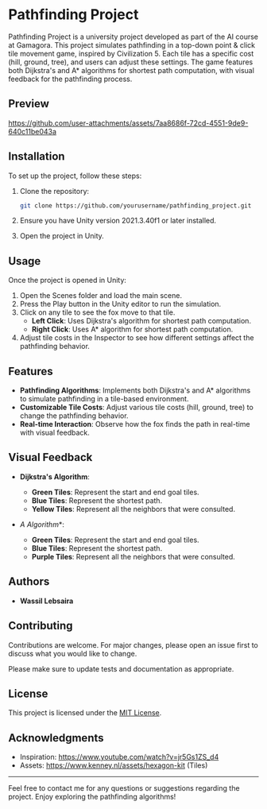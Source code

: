 # Pathfinding Project

Pathfinding Project is a university project developed as part of the AI course at Gamagora. This project simulates pathfinding in a top-down point & click tile movement game, inspired by Civilization 5. Each tile has a specific cost (hill, ground, tree), and users can adjust these settings. The game features both Dijkstra's and A* algorithms for shortest path computation, with visual feedback for the pathfinding process.

## Preview

https://github.com/user-attachments/assets/7aa8686f-72cd-4551-9de9-640c11be043a


## Installation

To set up the project, follow these steps:

1. Clone the repository:
    
    ```bash
    git clone https://github.com/yourusername/pathfinding_project.git
    ```

2. Ensure you have Unity version 2021.3.40f1 or later installed.
3. Open the project in Unity.

## Usage

Once the project is opened in Unity:

1. Open the Scenes folder and load the main scene.
2. Press the Play button in the Unity editor to run the simulation.
3. Click on any tile to see the fox move to that tile.
   - **Left Click**: Uses Dijkstra's algorithm for shortest path computation.
   - **Right Click**: Uses A* algorithm for shortest path computation.
4. Adjust tile costs in the Inspector to see how different settings affect the pathfinding behavior.

## Features

- **Pathfinding Algorithms**: Implements both Dijkstra's and A* algorithms to simulate pathfinding in a tile-based environment.
- **Customizable Tile Costs**: Adjust various tile costs (hill, ground, tree) to change the pathfinding behavior.
- **Real-time Interaction**: Observe how the fox finds the path in real-time with visual feedback.

## Visual Feedback

- **Dijkstra's Algorithm**:
  - **Green Tiles**: Represent the start and end goal tiles.
  - **Blue Tiles**: Represent the shortest path.
  - **Yellow Tiles**: Represent all the neighbors that were consulted.

- **A* Algorithm**:
  - **Green Tiles**: Represent the start and end goal tiles.
  - **Blue Tiles**: Represent the shortest path.
  - **Purple Tiles**: Represent all the neighbors that were consulted.

## Authors

- **Wassil Lebsaira**

## Contributing

Contributions are welcome. For major changes, please open an issue first to discuss what you would like to change.

Please make sure to update tests and documentation as appropriate.

## License

This project is licensed under the [MIT License](https://choosealicense.com/licenses/mit/).

## Acknowledgments

- Inspiration: https://www.youtube.com/watch?v=jr5Gs1ZS_d4
- Assets: https://www.kenney.nl/assets/hexagon-kit (Tiles)

---
Feel free to contact me for any questions or suggestions regarding the project. Enjoy exploring the pathfinding algorithms!



